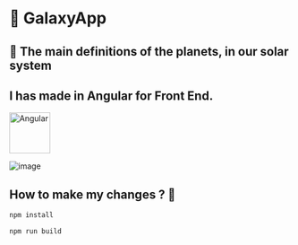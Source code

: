 # 🎈 GalaxyApp

## 👾 The main definitions of the planets, in our solar system

## I has made in Angular for Front End.
 <img alt="Angular" src="https://img.shields.io/badge/-Angular-black?style=flat-square&logo=angular" width="73px"/> 

![image](https://user-images.githubusercontent.com/77704994/131900313-d4d86ef9-b79d-4fc0-966f-6c8b56c5cd55.png)


## How to make my changes ? 🤔

```sh
npm install
```

```sh
npm run build
```
